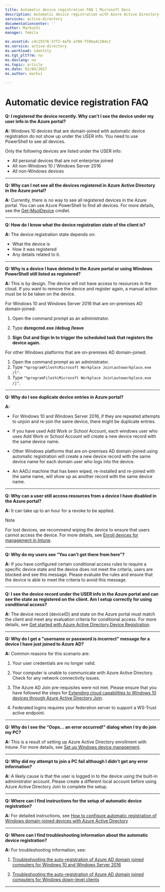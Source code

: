```yaml
---
title: Automatic device registration FAQ | Microsoft Docs
description: Automatic device registration with Azure Active Directory FAQ.
services: active-directory
documentationcenter: ''
author: MarkusVi
manager: femila

ms.assetid: cdc25576-37f2-4afb-a786-f59ba4c284c2
ms.service: active-directory
ms.workload: identity
ms.tgt_pltfrm: na
ms.devlang: na
ms.topic: article
ms.date: 02/04/2017
ms.author: markvi

---
```

# Automatic device registration FAQ

**Q: I registered the device recently. Why can’t I see the device under my user info in the Azure portal?**

**A:** Windows 10 devices that are domain-joined with automatic device registration do not show up under the USER info.
You need to use PowerShell to see all devices. 

Only the following devices are listed under the USER info:

- All personal devices that are not enterprise joined 
- All non-Windows 10 / Windows Server 2016 
- All non-Windows devices 

---

**Q: Why can I not see all the devices registered in Azure Active Directory in the Azure portal?** 

**A:** Currently, there is no way to see all registered devices in the Azure portal. 
You can use Azure PowerShell to find all devices. 
For more details, see the [Get-MsolDevice](https://docs.microsoft.com/en-us/powershell/msonline/v1/get-msoldevice) cmdlet.

--- 

**Q: How do I know what the device registration state of the client is?**

**A:** The device registration state depends on:

- What the device is
- How it was registered 
- Any details related to it. 
 

---

**Q: Why is a device I have deleted in the Azure portal or using Windows PowerShell still listed as registered?**

**A:** This is by design. The device will not have access to resources in the cloud. 
If you want to remove the device and register again, a manual action must be to be taken on the device. 

For Windows 10 and Windows Server 2016 that are on-premises AD domain-joined:

1.	Open the command prompt as an administrator.

2.	Type **dsregcmd.exe /debug /leave**

3.	**Sign Out and Sign In to trigger the scheduled task that registers the device again.** 

For other Windows platforms that are on-premises AD domain-joined:

1.	Open the command prompt as an administrator.
2.	Type `"%programFiles%\Microsoft Workplace Join\autoworkplace.exe /l"`.
3.	Type `"%programFiles%\Microsoft Workplace Join\autoworkplace.exe /j"`.

---

**Q: Why do I see duplicate device entries in Azure portal?**

**A:**

-	For Windows 10 and Windows Server 2016, if they are repeated attempts to unjoin and re-join the same device, there might be duplicate entries. 

-	If you have used Add Work or School Account, each windows user who uses Add Work or School Account will create a new device record with the same device name.

-	Other Windows platforms that are on-premises AD domain-joined using automatic registration will create a new device record with the same device name for each domain user who logs into the device. 

-	An AADJ machine that has been wiped, re-installed and re-joined with the same name, will show up as another record with the same device name.

---

**Q: Why can a user still access resources from a device I have disabled in the Azure portal?**

**A:** It can take up to an hour for a revoke to be applied.

>[!Note] 
>For lost devices, we recommend wiping the device to ensure that users cannot access the device. For more details, see [Enroll devices for management in Intune](https://docs.microsoft.com/intune/deploy-use/enroll-devices-in-microsoft-intune). 


---

**Q: Why do my users see “You can’t get there from here”?**

**A:** If you have configured certain conditional access rules to require a specific device state and the device does not meet the criteria, users are blocked and see this message. 
Please evaluate the rules and ensure that the device is able to meet the criteria to avoid this message.

---


**Q: I see the device record under the USER info in the Azure portal and can see the state as registered on the client. Am I setup correctly for using conditional access?**

**A:** The device record (deviceID) and state on the Azure portal must match the client and meet any evaluation criteria for conditional access. 
For more details, see [Get started with Azure Active Directory Device Registration](active-directory-conditional-access-device-registration-overview.md).

---

**Q: Why do I get a "username or password is incorrect" message for a device I have just joined to Azure AD?**

**A:** Common reasons for this scenario are:

1.	Your user credentials are no longer valid.

2.	Your computer is unable to communicate with Azure Active Directory. Check for any network connectivity issues.

3.	The Azure AD Join pre-requisites were not met. Please ensure that you have followed the steps for [Extending cloud capabilities to Windows 10 devices through Azure Active Directory Join](active-directory-azureadjoin-overview.md).  

4.	Federated logins requires your federation server to support a WS-Trust active endpoint. 

---

**Q: Why do I see the “Oops… an error occurred!" dialog when I try do join my PC?**

**A:** This is a result of setting up Azure Active Directory enrollment with Intune. For more details, see [Set up Windows device management](https://docs.microsoft.com/intune/deploy-use/set-up-windows-device-management-with-microsoft-intune#azure-active-directory-enrollment).  

---

**Q: Why did my attempt to join a PC fail although I didn't get any error information?**

**A:** A likely cause is that the user is logged in to the device using the built-in administrator account. 
Please create a different local account before using Azure Active Directory Join to complete the setup. 

---

**Q: Where can I find instructions for the setup of automatic device registration?**

**A:** For detailed instructions, see [How to configure automatic registration of Windows domain-joined devices with Azure Active Directory](active-directory-conditional-access-automatic-device-registration-setup.md)

---

**Q: Where can I find troubleshooting information about the automatic device registration?**

**A:** For troubleshooting information, see:

1. [Troubleshooting the auto-registration of Azure AD domain joined computers for Windows 10 and Windows Server 2016](active-directory-conditional-access-automatic-device-registration-troubleshoot-windows.md)

2. [Troubleshooting the auto-registration of Azure AD domain joined computers for Windows down-level clients](active-directory-conditional-access-automatic-device-registration-troubleshoot-windows-legacy.md)
 
---

